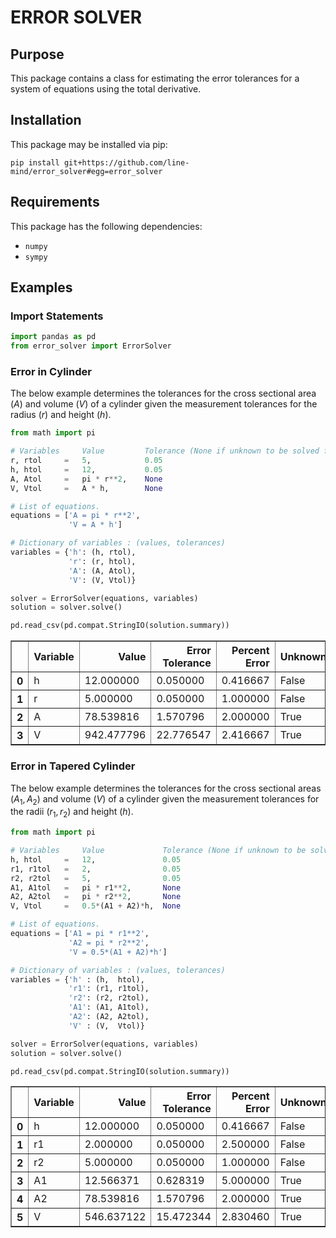 
# ERROR SOLVER

## Purpose

This package contains a class for estimating the error tolerances for
a system of equations using the total derivative.

## Installation

This package may be installed via pip:

```
pip install git+https://github.com/line-mind/error_solver#egg=error_solver
```

## Requirements

This package has the following dependencies:

  * `numpy`
  * `sympy`

## Examples

### Import Statements


```python
import pandas as pd
from error_solver import ErrorSolver
```

### Error in Cylinder

The below example determines the tolerances for the cross sectional area $(A)$ and volume $(V)$ of a cylinder given the measurement tolerances for the radius $(r)$ and height $(h)$.


```python
from math import pi

# Variables     Value         Tolerance (None if unknown to be solved for)
r, rtol     =   5,            0.05
h, htol     =   12,           0.05
A, Atol     =   pi * r**2,    None
V, Vtol     =   A * h,        None

# List of equations.
equations = ['A = pi * r**2',
             'V = A * h']

# Dictionary of variables : (values, tolerances)
variables = {'h': (h, rtol),
             'r': (r, htol),
             'A': (A, Atol),
             'V': (V, Vtol)}

solver = ErrorSolver(equations, variables)
solution = solver.solve()

pd.read_csv(pd.compat.StringIO(solution.summary))
```




<div>
<style scoped>
    .dataframe tbody tr th:only-of-type {
        vertical-align: middle;
    }

    .dataframe tbody tr th {
        vertical-align: top;
    }

    .dataframe thead th {
        text-align: right;
    }
</style>
<table border="1" class="dataframe">
  <thead>
    <tr style="text-align: right;">
      <th></th>
      <th>Variable</th>
      <th>Value</th>
      <th>Error Tolerance</th>
      <th>Percent Error</th>
      <th>Unknown</th>
    </tr>
  </thead>
  <tbody>
    <tr>
      <th>0</th>
      <td>h</td>
      <td>12.000000</td>
      <td>0.050000</td>
      <td>0.416667</td>
      <td>False</td>
    </tr>
    <tr>
      <th>1</th>
      <td>r</td>
      <td>5.000000</td>
      <td>0.050000</td>
      <td>1.000000</td>
      <td>False</td>
    </tr>
    <tr>
      <th>2</th>
      <td>A</td>
      <td>78.539816</td>
      <td>1.570796</td>
      <td>2.000000</td>
      <td>True</td>
    </tr>
    <tr>
      <th>3</th>
      <td>V</td>
      <td>942.477796</td>
      <td>22.776547</td>
      <td>2.416667</td>
      <td>True</td>
    </tr>
  </tbody>
</table>
</div>



### Error in Tapered Cylinder

The below example determines the tolerances for the cross sectional areas $(A_1, A_2)$ and volume $(V)$ of a cylinder given the measurement tolerances for the radii $(r_1, r_2)$ and height $(h)$.


```python
from math import pi

# Variables     Value             Tolerance (None if unknown to be solved for)
h, htol     =   12,               0.05
r1, r1tol   =   2,                0.05
r2, r2tol   =   5,                0.05
A1, A1tol   =   pi * r1**2,       None
A2, A2tol   =   pi * r2**2,       None
V, Vtol     =   0.5*(A1 + A2)*h,  None

# List of equations.
equations = ['A1 = pi * r1**2',
             'A2 = pi * r2**2',
             'V = 0.5*(A1 + A2)*h']

# Dictionary of variables : (values, tolerances)
variables = {'h' : (h,  htol),
             'r1': (r1, r1tol),
             'r2': (r2, r2tol),
             'A1': (A1, A1tol),
             'A2': (A2, A2tol),
             'V' : (V,  Vtol)}

solver = ErrorSolver(equations, variables)
solution = solver.solve()

pd.read_csv(pd.compat.StringIO(solution.summary))
```




<div>
<style scoped>
    .dataframe tbody tr th:only-of-type {
        vertical-align: middle;
    }

    .dataframe tbody tr th {
        vertical-align: top;
    }

    .dataframe thead th {
        text-align: right;
    }
</style>
<table border="1" class="dataframe">
  <thead>
    <tr style="text-align: right;">
      <th></th>
      <th>Variable</th>
      <th>Value</th>
      <th>Error Tolerance</th>
      <th>Percent Error</th>
      <th>Unknown</th>
    </tr>
  </thead>
  <tbody>
    <tr>
      <th>0</th>
      <td>h</td>
      <td>12.000000</td>
      <td>0.050000</td>
      <td>0.416667</td>
      <td>False</td>
    </tr>
    <tr>
      <th>1</th>
      <td>r1</td>
      <td>2.000000</td>
      <td>0.050000</td>
      <td>2.500000</td>
      <td>False</td>
    </tr>
    <tr>
      <th>2</th>
      <td>r2</td>
      <td>5.000000</td>
      <td>0.050000</td>
      <td>1.000000</td>
      <td>False</td>
    </tr>
    <tr>
      <th>3</th>
      <td>A1</td>
      <td>12.566371</td>
      <td>0.628319</td>
      <td>5.000000</td>
      <td>True</td>
    </tr>
    <tr>
      <th>4</th>
      <td>A2</td>
      <td>78.539816</td>
      <td>1.570796</td>
      <td>2.000000</td>
      <td>True</td>
    </tr>
    <tr>
      <th>5</th>
      <td>V</td>
      <td>546.637122</td>
      <td>15.472344</td>
      <td>2.830460</td>
      <td>True</td>
    </tr>
  </tbody>
</table>
</div>


